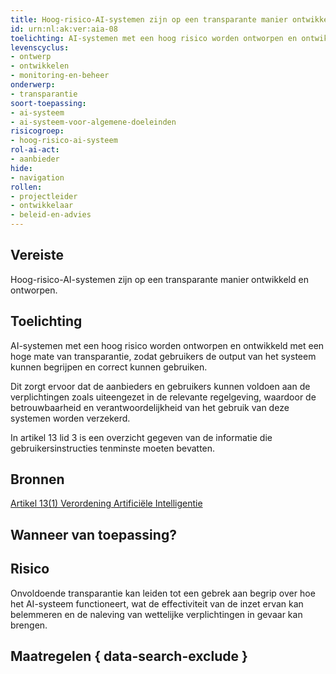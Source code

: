 ```yaml
---
title: Hoog-risico-AI-systemen zijn op een transparante manier ontwikkeld en ontworpen.
id: urn:nl:ak:ver:aia-08
toelichting: AI-systemen met een hoog risico worden ontworpen en ontwikkeld met een hoge mate van transparantie, zodat gebruikers de output van het systeem kunnen begrijpen en correct kunnen gebruiken. 
levenscyclus: 
- ontwerp
- ontwikkelen
- monitoring-en-beheer
onderwerp: 
- transparantie
soort-toepassing:
- ai-systeem
- ai-systeem-voor-algemene-doeleinden
risicogroep:
- hoog-risico-ai-systeem
rol-ai-act:
- aanbieder
hide:
- navigation
rollen:
- projectleider
- ontwikkelaar
- beleid-en-advies
---
```


<!-- tags -->

## Vereiste

Hoog-risico-AI-systemen zijn op een transparante manier ontwikkeld en ontworpen.

## Toelichting 

AI-systemen met een hoog risico worden ontworpen en ontwikkeld met een hoge mate van transparantie, zodat gebruikers de output van het systeem kunnen begrijpen en correct kunnen gebruiken. 

Dit zorgt ervoor dat de aanbieders en gebruikers kunnen voldoen aan de verplichtingen zoals uiteengezet in de relevante regelgeving, waardoor de betrouwbaarheid en verantwoordelijkheid van het gebruik van deze systemen worden verzekerd. 

In artikel 13 lid 3 is een overzicht gegeven van de informatie die gebruikersinstructies tenminste moeten bevatten. 

## Bronnen 

[Artikel 13(1) Verordening Artificiële Intelligentie](https://eur-lex.europa.eu/legal-content/NL/TXT/HTML/?uri=OJ:L_202401689#d1e3566-1-1)

## Wanneer van toepassing? 
<!-- tags-ai-act --> 

## Risico 

Onvoldoende transparantie kan leiden tot een gebrek aan begrip over hoe het AI-systeem functioneert, wat de effectiviteit van de inzet ervan kan belemmeren en de naleving van wettelijke verplichtingen in gevaar kan brengen.

## Maatregelen { data-search-exclude } 

<!-- list_maatregelen vereiste/aia-08-transparantie-aan-gebruiksverantwoordelijken no-search no-onderwerp no-rol no-levenscyclus -->
